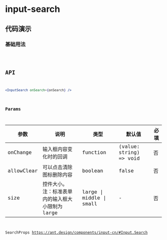 # input-search



## 代码演示

### 基础用法

<code src="./input-search-use.tsx" />


## API

```jsx | pure
<InputSearch onSearch={onSearch} />
```


### Params
| 参数       | 说明                                             | 类型                     | 默认值                  | 必填 |
| ---------- | ------------------------------------------------ | ------------------------ | ----------------------- | ---- |
| onChange   | 输入框内容变化时的回调                           | function                 | (value: string) => void | 否   |
| allowClear | 可以点击清除图标删除内容                         | boolean                  | false                   | 否   |
| size       | 控件大小。注：标准表单内的输入框大小限制为 large | large \| middle \| small | -                       | 否   |

SearchProps https://ant.design/components/input-cn/#Input.Search

